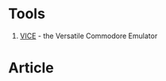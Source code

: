 
# Tools

1. [VICE](http://vice-emu.sourceforge.net/macosx.html) - the Versatile Commodore Emulator


# Article


